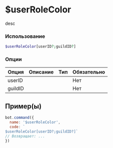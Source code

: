 # $userRoleColor
desc
### Использование
```php
$userRoleColor[userID?;guildID?]
```

### Опции

| Опция | Описание | Тип | Обязательно |
|--------|-------------|------|----------|
| userID |  |  | Нет | 
| guildID |  |  | Нет | 
## Пример(ы)

```javascript
bot.command({
  name: '$userRoleColor',
  code: `
$userRoleColor[userID?;guildID?]`
// Возвращает: ...
})
```